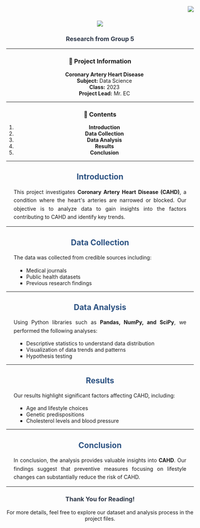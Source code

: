 
<img align="right" src="https://visitor-badge.laobi.icu/badge?page_id=salesp07.salesp07" />

<h1 align="center">
    <img src="https://readme-typing-svg.herokuapp.com/?font=Righteous&size=30&center=true&vCenter=true&width=500&height=70&duration=5000&lines=Hello+Mr+EC!+👋;Our+data+presentation;+Coronary+Artery+Heart+Disease;" />
</h1>

<h3 align="center" style="font-weight:bold; color:#2D3748">Research from Group 5</h3>

<div align="center">

---

### 🧬 Project Information
<ul style="list-style-type:none;">
    <li><strong>Coronary Artery Heart Disease</strong></li>
    <li><b>Subject:</b> Data Science</li>
    <li><b>Class:</b> 2023</li>
    <li><b>Project Lead:</b> Mr. EC</li>
</ul>

---

### 📑 Contents
<ol>
    <li><b>Introduction</b></li>
    <li><b>Data Collection</b></li>
    <li><b>Data Analysis</b></li>
    <li><b>Results</b></li>
    <li><b>Conclusion</b></li>
</ol>

</div>

---

<h2 align="center" style="font-weight:bold; color:#2C5282">Introduction</h2>

<p style="margin: 10px 20px; line-height:1.6; text-align:justify">
This project investigates <strong>Coronary Artery Heart Disease (CAHD)</strong>, a condition where the heart's arteries are narrowed or blocked. Our objective is to analyze data to gain insights into the factors contributing to CAHD and identify key trends.
</p>

---

<h2 align="center" style="font-weight:bold; color:#2C5282">Data Collection</h2>

<p style="margin: 10px 20px; line-height:1.6; text-align:justify">
The data was collected from credible sources including:
</p>
<ul style="list-style-type:square; margin-left: 30px;">
    <li>Medical journals</li>
    <li>Public health datasets</li>
    <li>Previous research findings</li>
</ul>

---

<h2 align="center" style="font-weight:bold; color:#2C5282">Data Analysis</h2>

<p style="margin: 10px 20px; line-height:1.6; text-align:justify">
Using Python libraries such as <strong>Pandas, NumPy, and SciPy</strong>, we performed the following analyses:
</p>
<ul style="list-style-type:square; margin-left: 30px;">
    <li>Descriptive statistics to understand data distribution</li>
    <li>Visualization of data trends and patterns</li>
    <li>Hypothesis testing</li>
</ul>

---

<h2 align="center" style="font-weight:bold; color:#2C5282">Results</h2>

<p style="margin: 10px 20px; line-height:1.6; text-align:justify">
Our results highlight significant factors affecting CAHD, including:
</p>
<ul style="list-style-type:square; margin-left: 30px;">
    <li>Age and lifestyle choices</li>
    <li>Genetic predispositions</li>
    <li>Cholesterol levels and blood pressure</li>
</ul>

---

<h2 align="center" style="font-weight:bold; color:#2C5282">Conclusion</h2>

<p style="margin: 10px 20px; line-height:1.6; text-align:justify">
In conclusion, the analysis provides valuable insights into <strong>CAHD</strong>. Our findings suggest that preventive measures focusing on lifestyle changes can substantially reduce the risk of CAHD.
</p>

---

<div align="center">
    <h3 style="font-weight:bold; color:#2D3748">Thank You for Reading!</h3>
    <p>For more details, feel free to explore our dataset and analysis process in the project files.</p>
</div>
